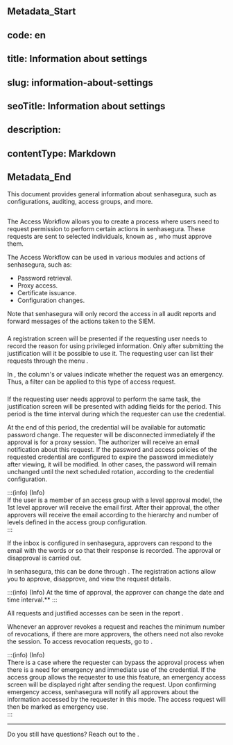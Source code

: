 ## Metadata_Start 
## code: en
## title: Information about settings 
## slug: information-about-settings 
## seoTitle: Information about settings 
## description:  
## contentType: Markdown 
## Metadata_End
This document provides general information about senhasegura, such as configurations, auditing, access groups, and more.

## 

The Access Workflow allows you to create a process where users need to request permission to perform certain actions in senhasegura. These requests are sent to selected individuals, known as , who must approve them.

The Access Workflow can be used in various modules and actions of senhasegura, such as:

* Password retrieval.  
* Proxy access.  
* Certificate issuance.  
* Configuration changes.

Note that senhasegura will only record the access in all audit reports and forward messages of the actions taken to the SIEM.

### 

A registration screen will be presented if the requesting user needs to record the reason for using privileged information. Only after submitting the justification will it be possible to use it. The requesting user can list their requests through the menu .

In , the   column's  or  values indicate whether the request was an emergency. Thus, a filter can be applied to this type of access request.

### 

If the requesting user needs approval to perform the same task, the justification screen will be presented with adding fields for the period. This period is the time interval during which the requester can use the credential.

At the end of this period, the credential will be available for automatic password change. The requester will be disconnected immediately if the approval is for a proxy session. The authorizer will receive an email notification about this request. If the password and access policies of the requested credential are configured to expire the password immediately after viewing, it will be modified. In other cases, the password will remain unchanged until the next scheduled rotation, according to the credential configuration.

:::(info) (Info)  
If the user is a member of an access group with a level approval model, the 1st level approver will receive the email first. After their approval, the other approvers will receive the email according to the hierarchy and number of levels defined in the access group configuration.  
:::

If the inbox is configured in senhasegura, approvers can respond to the email with the words  or  so that their response is recorded. The approval or disapproval is carried out.

In senhasegura, this can be done through . The registration actions allow you to approve, disapprove, and view the request details.

:::(info) (Info)
At the time of approval, the approver can change the date and time interval.**
:::

All requests and justified accesses can be seen in the report .

Whenever an approver revokes a request and reaches the minimum number of revocations, if there are more approvers, the others need not also revoke the session. To access revocation requests, go to .

:::(info) (Info)  
There is a case where the requester can bypass the approval process when there is a need for emergency and immediate use of the credential. If the access group allows the requester to use this feature, an emergency access screen will be displayed right after sending the request. Upon confirming emergency access, senhasegura will notify all approvers about the information accessed by the requester in this mode. The access request will then be marked as emergency use.  
:::

---

Do you still have questions? Reach out to the .